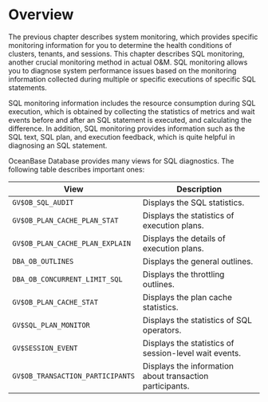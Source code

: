 # Overview

The previous chapter describes system monitoring, which provides specific monitoring information for you to determine the health conditions of clusters, tenants, and sessions. This chapter describes SQL monitoring, another crucial monitoring method in actual O&M. SQL monitoring allows you to diagnose system performance issues based on the monitoring information collected during multiple or specific executions of specific SQL statements.

SQL monitoring information includes the resource consumption during SQL execution, which is obtained by collecting the statistics of metrics and wait events before and after an SQL statement is executed, and calculating the difference. In addition, SQL monitoring provides information such as the SQL text, SQL plan, and execution feedback, which is quite helpful in diagnosing an SQL statement.

<!-- The following figure shows the workflow for diagnosing a possible SQL issue: -->

<!-- ![SQL Diagnostics](https://obbusiness-private.oss-cn-shanghai.aliyuncs.com/doc/img/observer/V4.0.0/maintinance/sql-daignose.jpg) -->

OceanBase Database provides many views for SQL diagnostics. The following table describes important ones:

| View | Description |
|---|---|
| `GV$OB_SQL_AUDIT` | Displays the SQL statistics.  |
| `GV$OB_PLAN_CACHE_PLAN_STAT` | Displays the statistics of execution plans.  |
| `GV$OB_PLAN_CACHE_PLAN_EXPLAIN` | Displays the details of execution plans.  |
| `DBA_OB_OUTLINES` | Displays the general outlines.  |
| `DBA_OB_CONCURRENT_LIMIT_SQL` | Displays the throttling outlines.  |
| `GV$OB_PLAN_CACHE_STAT` | Displays the plan cache statistics.  |
| `GV$SQL_PLAN_MONITOR` | Displays the statistics of SQL operators.  |
| `GV$SESSION_EVENT` | Displays the statistics of session-level wait events.  |
| `GV$OB_TRANSACTION_PARTICIPANTS` | Displays the information about transaction participants.  |
